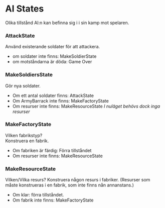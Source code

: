 # AI States
Olika tillstånd AI:n kan befinna sig i i sin kamp mot spelaren.

### AttackState
Använd existerande soldater för att attackera.
- om soldater inte finns: MakeSoldierState
- om motståndarna är döda: Game Over

### MakeSoldiersState
Gör nya soldater.
- Om ett antal soldater finns: AttackState
- Om ArmyBarrack inte finns: MakeFactoryState
- Om resurser inte finns: MakeResourceState *I nuläget behövs dock inga resurser*

### MakeFactoryState 
Vilken fabrikstyp?  
Konstruera en fabrik.
- Om fabriken är färdig: Förra tillståndet
- Om resurser inte finns: MakeResourceState

### MakeResourceState 
Vilken/Vilka resurs? 
Konstruera någon resurs i fabriker. (Resurser som måste konstrueras i en fabrik, som inte finns nån annanstans.)
- Om klar: förra tillståndet.
- Om fabrik inte finns: MakeFactoryState
